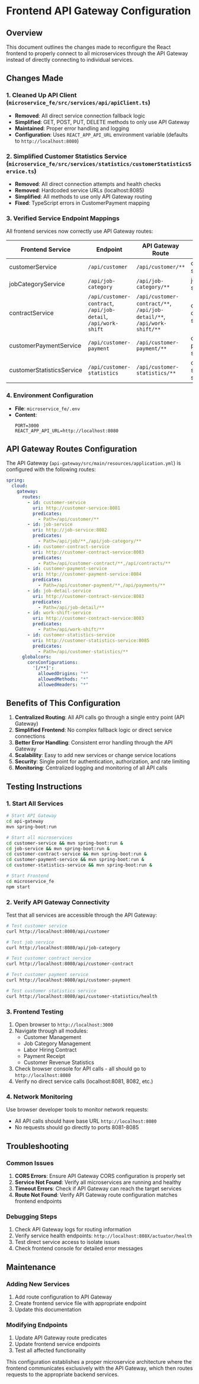 # Frontend API Gateway Configuration

## Overview
This document outlines the changes made to reconfigure the React frontend to properly connect to all microservices through the API Gateway instead of directly connecting to individual services.

## Changes Made

### 1. Cleaned Up API Client (`microservice_fe/src/services/api/apiClient.ts`)
- **Removed**: All direct service connection fallback logic
- **Simplified**: GET, POST, PUT, DELETE methods to only use API Gateway
- **Maintained**: Proper error handling and logging
- **Configuration**: Uses `REACT_APP_API_URL` environment variable (defaults to `http://localhost:8080`)

### 2. Simplified Customer Statistics Service (`microservice_fe/src/services/statistics/customerStatisticsService.ts`)
- **Removed**: All direct connection attempts and health checks
- **Removed**: Hardcoded service URLs (localhost:8085)
- **Simplified**: All methods to use only API Gateway routing
- **Fixed**: TypeScript errors in CustomerPayment mapping

### 3. Verified Service Endpoint Mappings
All frontend services now correctly use API Gateway routes:

| Frontend Service | Endpoint | API Gateway Route | Target Service |
|-----------------|----------|-------------------|----------------|
| customerService | `/api/customer` | `/api/customer/**` | customer-service:8081 |
| jobCategoryService | `/api/job-category` | `/api/job-category/**` | job-service:8082 |
| contractService | `/api/customer-contract`, `/api/job-detail`, `/api/work-shift` | `/api/customer-contract/**`, `/api/job-detail/**`, `/api/work-shift/**` | customer-contract-service:8083 |
| customerPaymentService | `/api/customer-payment` | `/api/customer-payment/**` | customer-payment-service:8084 |
| customerStatisticsService | `/api/customer-statistics` | `/api/customer-statistics/**` | customer-statistics-service:8085 |

### 4. Environment Configuration
- **File**: `microservice_fe/.env`
- **Content**: 
  ```
  PORT=3000
  REACT_APP_API_URL=http://localhost:8080
  ```

## API Gateway Routes Configuration
The API Gateway (`api-gateway/src/main/resources/application.yml`) is configured with the following routes:

```yaml
spring:
  cloud:
    gateway:
      routes:
        - id: customer-service
          uri: http://customer-service:8081
          predicates:
            - Path=/api/customer/**
        - id: job-service
          uri: http://job-service:8082
          predicates:
            - Path=/api/job/**,/api/job-category/**
        - id: customer-contract-service
          uri: http://customer-contract-service:8083
          predicates:
            - Path=/api/customer-contract/**,/api/contracts/**
        - id: customer-payment-service
          uri: http://customer-payment-service:8084
          predicates:
            - Path=/api/customer-payment/**,/api/payments/**
        - id: job-detail-service
          uri: http://customer-contract-service:8083
          predicates:
            - Path=/api/job-detail/**
        - id: work-shift-service
          uri: http://customer-contract-service:8083
          predicates:
            - Path=/api/work-shift/**
        - id: customer-statistics-service
          uri: http://customer-statistics-service:8085
          predicates:
            - Path=/api/customer-statistics/**
      globalcors:
        corsConfigurations:
          '[/**]':
            allowedOrigins: "*"
            allowedMethods: "*"
            allowedHeaders: "*"
```

## Benefits of This Configuration

1. **Centralized Routing**: All API calls go through a single entry point (API Gateway)
2. **Simplified Frontend**: No complex fallback logic or direct service connections
3. **Better Error Handling**: Consistent error handling through the API Gateway
4. **Scalability**: Easy to add new services or change service locations
5. **Security**: Single point for authentication, authorization, and rate limiting
6. **Monitoring**: Centralized logging and monitoring of all API calls

## Testing Instructions

### 1. Start All Services
```bash
# Start API Gateway
cd api-gateway
mvn spring-boot:run

# Start all microservices
cd customer-service && mvn spring-boot:run &
cd job-service && mvn spring-boot:run &
cd customer-contract-service && mvn spring-boot:run &
cd customer-payment-service && mvn spring-boot:run &
cd customer-statistics-service && mvn spring-boot:run &

# Start Frontend
cd microservice_fe
npm start
```

### 2. Verify API Gateway Connectivity
Test that all services are accessible through the API Gateway:

```bash
# Test customer service
curl http://localhost:8080/api/customer

# Test job service
curl http://localhost:8080/api/job-category

# Test customer contract service
curl http://localhost:8080/api/customer-contract

# Test customer payment service
curl http://localhost:8080/api/customer-payment

# Test customer statistics service
curl http://localhost:8080/api/customer-statistics/health
```

### 3. Frontend Testing
1. Open browser to `http://localhost:3000`
2. Navigate through all modules:
   - Customer Management
   - Job Category Management
   - Labor Hiring Contract
   - Payment Receipt
   - Customer Revenue Statistics
3. Check browser console for API calls - all should go to `http://localhost:8080`
4. Verify no direct service calls (localhost:8081, 8082, etc.)

### 4. Network Monitoring
Use browser developer tools to monitor network requests:
- All API calls should have base URL `http://localhost:8080`
- No requests should go directly to ports 8081-8085

## Troubleshooting

### Common Issues
1. **CORS Errors**: Ensure API Gateway CORS configuration is properly set
2. **Service Not Found**: Verify all microservices are running and healthy
3. **Timeout Errors**: Check if API Gateway can reach the target services
4. **Route Not Found**: Verify API Gateway route configuration matches frontend endpoints

### Debugging Steps
1. Check API Gateway logs for routing information
2. Verify service health endpoints: `http://localhost:808X/actuator/health`
3. Test direct service access to isolate issues
4. Check frontend console for detailed error messages

## Maintenance

### Adding New Services
1. Add route configuration to API Gateway
2. Create frontend service file with appropriate endpoint
3. Update this documentation

### Modifying Endpoints
1. Update API Gateway route predicates
2. Update frontend service endpoints
3. Test all affected functionality

This configuration establishes a proper microservice architecture where the frontend communicates exclusively with the API Gateway, which then routes requests to the appropriate backend services.
